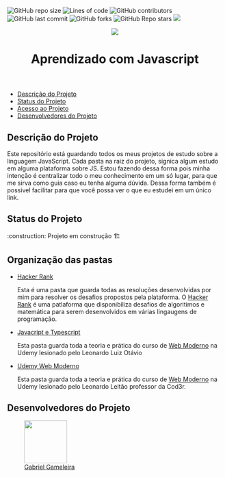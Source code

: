![GitHub repo size](https://img.shields.io/github/repo-size/GAMELEIRA/portfolio)
![Lines of code](https://img.shields.io/tokei/lines/github/GAMELEIRA/portfolio)
![GitHub contributors](https://img.shields.io/github/contributors/GAMELEIRA/portfolio)
![GitHub last commit](https://img.shields.io/github/last-commit/GAMELEIRA/portfolio)
![GitHub forks](https://img.shields.io/github/forks/GAMELEIRA/portfolio?style=social)
![GitHub Repo stars](https://img.shields.io/github/stars/GAMELEIRA/portfolio?style=social)
![](https://visitor-badge.glitch.me/badge?page_id=javascript)

<a href="https://gameleira.github.io/portfolio/" target="_blank">
  <div align="center">
    <img src="https://user-images.githubusercontent.com/42386775/207675122-00279b3d-e87a-4f9c-b459-5364a9fde501.svg">
  </div>
</a>
<header align="center">
  <h1 align="center"> Aprendizado com Javascript </h1>
</header>
<nav>
  <ul>
    <li>
      <a href="#description-project"">Descrição do Projeto</a>
    </li>
    <li>
      <a href="#status-project">Status do Projeto</a>
    </li>
    <li>
      <a href="#access-project">Acesso ao Projeto</a>
    </li>
    <li>
      <a href="#project-developers">Desenvolvedores do Projeto</a>
    </li>
  </ul>
</nav>
<section id="description-project">
  <h2>Descrição do Projeto</h2>
  <p>Este repositório está guardando todos os meus projetos de     estudo sobre a linguagem JavaScript. Cada pasta na raiz do projeto, signica algum estudo em alguma plataforma sobre JS. 
    Estou fazendo dessa forma pois minha intenção é centralizar todo o meu conhecimento em um só lugar, para que me sirva como guia caso eu tenha alguma dúvida. Dessa forma também é possivel facilitar para que você possa ver o que eu estudei em um único link. </p>
</section>
<section id="status-project">
  <h2>Status do Projeto</h2>
  :construction: Projeto em construção 🏗️
</section>
<section id="access-project">
  <h2>Organização das pastas</h2>
  <ul>  
    <li>
        <a href="https://github.com/GAMELEIRA/javascript/tree/main/hacker-rank">Hacker Rank</a>
        <p>Esta é uma pasta que guarda todas as resoluções desenvolvidas por mim para resolver os desafios propostos pela plataforma. O <a href="https://www.hackerrank.com/">Hacker Rank</a> é uma patlaforma que disponibiliza desafios de algoritimos e matemática para serem desenvolvidos em várias lingaugens de programação.<p>
    </li>
    <li>
        <a href="https://github.com/GAMELEIRA/javascript/tree/main/javascript-typescript">Javacript e Typescript</a>
        <p>Esta pasta guarda toda a teoria e prática do curso de <a href="https://www.udemy.com/course/curso-de-javascript-moderno-do-basico-ao-avancado/">Web Moderno</a> na Udemy lesionado pelo Leonardo Luiz Otávio <p>
    </li>
    <li>
        <a href="https://github.com/GAMELEIRA/javascript/tree/main/udemy-web-moderno">Udemy Web Moderno</a>
        <p>Esta pasta guarda toda a teoria e prática do curso de <a href="https://www.udemy.com/course/curso-web/">Web Moderno</a> na Udemy lesionado pelo Leonardo Leitão professor da Cod3r.</p>
    </li>
  <ul>                                    
</section>
<section id="project-developers">
  <h2>Desenvolvedores do Projeto</h2>
  <a href="https://github.com/GAMELEIRA">                             
    <figure>         
      <img whidth="100px" height="100px" src="https://user-images.githubusercontent.com/42386775/207705012-e87ef9d0-f7c1-4ab0-847e-3a41843e2127.png">
       <br>
      <figcaption>Gabriel Gameleira</figcaption>                                                                                                         
     </figure>
   </a>
</section>
